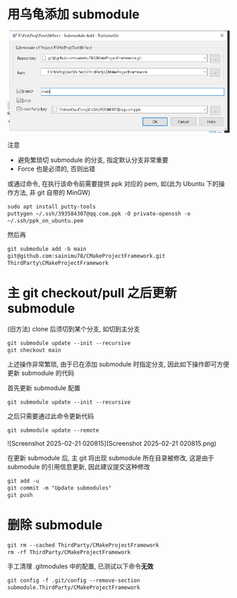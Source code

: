 # 用乌龟添加 submodule

![1738077472817](1738077472817.png)

注意

- 避免繁琐切 submodule 的分支, 指定默认分支非常重要
- Force 也是必须的, 否则出错

或通过命令, 在执行该命令前需要提供 ppk 对应的 pem, 如(此为 Ubuntu 下的操作方法, 非 git 自带的 MinGW)

```
sudo apt install putty-tools
puttygen ~/.ssh/393584307@qq.com.ppk -O private-openssh -o ~/.ssh/ppk_on_ubuntu.pem
```

然后再

```
git submodule add -b main git@github.com:sainimu78/CMakeProjectFramework.git ThirdParty\CMakeProjectFramework
```

# 主 git checkout/pull 之后更新 submodule

(旧方法) clone 后须切到某个分支, 如切到主分支

```
git submodule update --init --recursive
git checkout main
```

上述操作非常繁琐, 由于已在添加 submodule 时指定分支, 因此如下操作即可方便更新 submodule 的代码

首先更新 submodule 配置

```
git submodule update --init --recursive
```

之后只需要通过此命令更新代码

```
git submodule update --remote
```

![Screenshot 2025-02-21 020815](Screenshot 2025-02-21 020815.png)

在更新 submodule 后, 主 git 将出现 submodule 所在目录被修改, 这是由于 submodule 的引用信息更新, 因此建议提交这种修改

```
git add -u
git commit -m "Update submodules"
git push
```

# 删除 submodule

```
git rm --cached ThirdParty/CMakeProjectFramework
rm -rf ThirdParty/CMakeProjectFramework
```

手工清理 .gitmodules 中的配置, 已测试以下命令**无效**

```
git config -f .git/config --remove-section submodule.ThirdParty/CMakeProjectFramework
```

